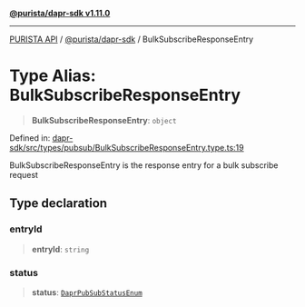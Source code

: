 [**@purista/dapr-sdk v1.11.0**](../README.md)

***

[PURISTA API](../../../packages.md) / [@purista/dapr-sdk](../README.md) / BulkSubscribeResponseEntry

# Type Alias: BulkSubscribeResponseEntry

> **BulkSubscribeResponseEntry**: `object`

Defined in: [dapr-sdk/src/types/pubsub/BulkSubscribeResponseEntry.type.ts:19](https://github.com/puristajs/purista/blob/master/packages/dapr-sdk/src/types/pubsub/BulkSubscribeResponseEntry.type.ts#L19)

BulkSubscribeResponseEntry is the response entry for a bulk subscribe request

## Type declaration

### entryId

> **entryId**: `string`

### status

> **status**: [`DaprPubSubStatusEnum`](../enumerations/DaprPubSubStatusEnum.md)
